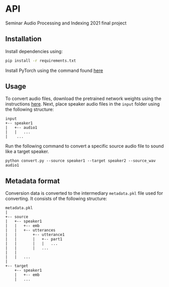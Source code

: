 # API
Seminar Audio Processing and Indexing 2021 final project

## Installation

Install dependencies using:

```bash
pip install -r requirements.txt
```

Install PyTorch using the command found [here](https://pytorch.org/get-started/locally/)

## Usage
To convert audio files, download the pretrained network weights using the instructions [here](networks/README.md). Next, place speaker audio files in the `input` folder using the following structure:

```
input
+-- speaker1
|   +-- audio1
|   |   ...
|    ...
```

Run the following command to convert a specific source audio file to sound like a target speaker.

```
python convert.py --source speaker1 --target speaker2 --source_wav audio1
```

## Metadata format
Conversion data is converted to the intermediary `metadata.pkl` file used for converting. It consists of the following structure:

```
metadata.pkl
|
+-- source
|   +-- speaker1
|   |   +-- emb
|   |   +-- utterances
|   |       +-- utterance1
|   |       |   +-- part1
|   |       |   |   ...    
|   |       |   ...
|   |       
|   |   ...
|   
+-- target
    +-- speaker1
    |   +-- emb
    |   ...
```